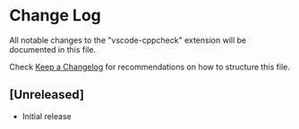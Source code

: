 # Change Log

All notable changes to the "vscode-cppcheck" extension will be documented in this file.

Check [Keep a Changelog](http://keepachangelog.com/) for recommendations on how to structure this file.

## [Unreleased]

- Initial release